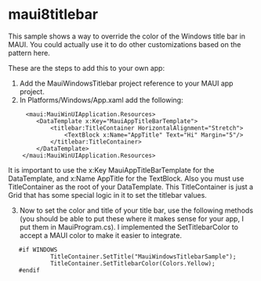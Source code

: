 # maui8titlebar

This sample shows a way to override the color of the Windows title bar in MAUI. You could actually use it to do other customizations based on the pattern here. 

These are the steps to add this to your own app:

1. Add the MauiWindowsTitlebar project reference to your MAUI app project.
2. In Platforms/Windows/App.xaml add the following:

```
     <maui:MauiWinUIApplication.Resources>
        <DataTemplate x:Key="MauiAppTitleBarTemplate">
            <titlebar:TitleContainer HorizontalAlignment="Stretch">
                <TextBlock x:Name="AppTitle" Text="Hi" Margin="5"/>
            </titlebar:TitleContainer>
        </DataTemplate>
    </maui:MauiWinUIApplication.Resources>
```

   It is important to use the x:Key MauiAppTitleBarTemplate for the DataTemplate, and x:Name AppTitle for the TextBlock. Also you must use TitleContainer as the root of your DataTemplate. This TitleContainer is just a Grid that has some special logic in it to set the titlebar values.

3. Now to set the color and title of your title bar, use the following methods (you should be able to put these where it makes sense for your app, I put them in MauiProgram.cs). I implemented the SetTitlebarColor to accept a MAUI color to make it easier to integrate.

```
   #if WINDOWS
            TitleContainer.SetTitle("MauiWindowsTitlebarSample");
            TitleContainer.SetTitlebarColor(Colors.Yellow);
   #endif
```
